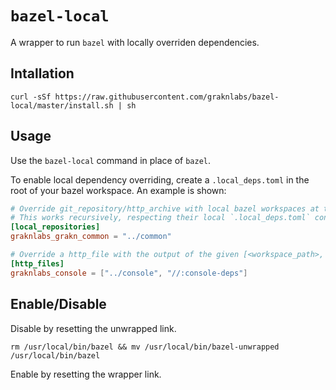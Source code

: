 # `bazel-local`

A wrapper to run `bazel` with locally overriden dependencies.

## Intallation

`curl -sSf https://raw.githubusercontent.com/graknlabs/bazel-local/master/install.sh | sh`

## Usage

Use the `bazel-local` command in place of `bazel`.

To enable local dependency overriding, create a `.local_deps.toml` in the root of your bazel workspace. An example is shown:

```toml
# Override git_repository/http_archive with local bazel workspaces at the given directory.
# This works recursively, respecting their local `.local_deps.toml` configuration.
[local_repositories]
graknlabs_grakn_common = "../common"

# Override a http_file with the output of the given [<workspace_path>, <target>]
[http_files]
graknlabs_console = ["../console", "//:console-deps"]
```

## Enable/Disable

Disable by resetting the unwrapped link.

`rm /usr/local/bin/bazel && mv /usr/local/bin/bazel-unwrapped /usr/local/bin/bazel`

Enable by resetting the wrapper link.